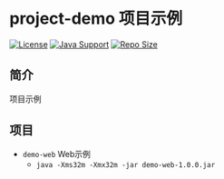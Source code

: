 # project-demo 项目示例

[![License](https://img.shields.io/github/license/ALI1416/project-demo?label=License)](https://opensource.org/licenses/BSD-3-Clause)
[![Java Support](https://img.shields.io/badge/Java-8+-green)](https://openjdk.org/)
[![Repo Size](https://img.shields.io/github/repo-size/ALI1416/project-demo?label=Repo%20Size&color=success)](https://github.com/ALI1416/project-demo/archive/refs/heads/master.zip)

## 简介

项目示例

## 项目

- `demo-web` Web示例
  - `java -Xms32m -Xmx32m -jar demo-web-1.0.0.jar`
